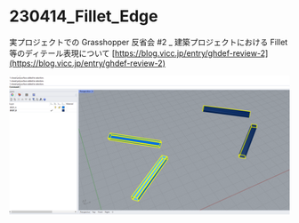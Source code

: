 # 230414_Fillet_Edge  

実プロジェクトでの Grasshopper 反省会 #2 _ 建築プロジェクトにおける Fillet等のディテール表現について
[https://blog.vicc.jp/entry/ghdef-review-2](https://blog.vicc.jp/entry/ghdef-review-2)  


![230414_fillet_sample.png](230414_fillet_sample.png)  
